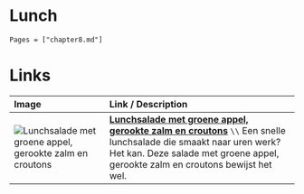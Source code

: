 # Lunch

```@contents
Pages = ["chapter8.md"]
```

# Links

| Image| Link / Description |
| :--- | :--- |
| ![Lunchsalade met groene appel, gerookte zalm en croutons](https://static.ah.nl/static/recepten/img_RAM_PRD170066_1024x748_JPG.jpg) | **[Lunchsalade met groene appel, gerookte zalm en croutons](https://www.ah.nl/allerhande/recept/R-R1197322/lunchsalade-met-groene-appel-gerookte-zalm-en-croutons)** ``\\`` Een snelle lunchsalade die smaakt naar uren werk? Het kan. Deze salade met groene appel, gerookte zalm en croutons bewijst het wel. |